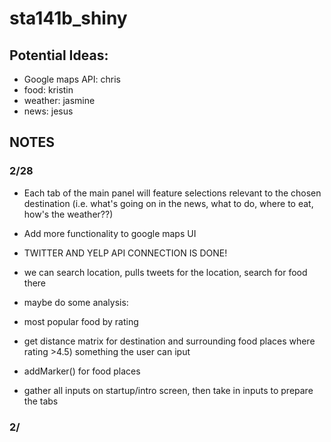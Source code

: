 # sta141b_shiny

## Potential Ideas:
-  Google maps API: chris
-  food: kristin
-  weather: jasmine
-  news: jesus

## NOTES


### 2/28

- Each tab of the main panel will feature selections relevant to the chosen destination (i.e. what's going on in the news, what to do, where to eat, how's the weather??)

-  Add more functionality to google maps UI

- TWITTER AND YELP API CONNECTION IS DONE!
- we can search location, pulls tweets for the location, search for food there
- maybe do some analysis: 
- most popular food by rating
- get distance matrix for destination and surrounding food places where rating >4.5) something the user can iput
- addMarker() for food places
- gather all inputs on startup/intro screen, then take in inputs to prepare the tabs
                               

### 2/
